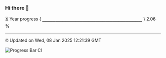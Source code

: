 ### Hi there 👋

⏳ Year progress { ▁▁▁▁▁▁▁▁▁▁▁▁▁▁▁▁▁▁▁▁▁▁▁▁▁▁▁▁▁▁ } 2.06 %

---

⏰ Updated on Wed, 08 Jan 2025 12:21:39 GMT

![Progress Bar CI](https://github.com/code-lakshay/GitHub-Actions-Demo/workflows/Progress%20Bar%20CI/badge.svg)
